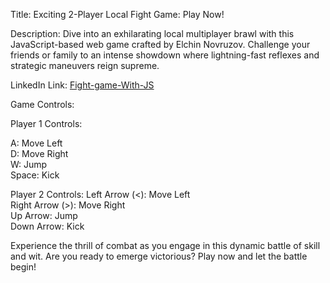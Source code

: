 Title: Exciting 2-Player Local Fight Game: Play Now!

Description: Dive into an exhilarating local multiplayer brawl with this JavaScript-based web game crafted by Elchin Novruzov. Challenge your friends or family to an intense showdown where lightning-fast reflexes and strategic maneuvers reign supreme.

LinkedIn Link: [Fight-game-With-JS](https://www.linkedin.com/posts/elchin-novruzov_2-player-local-fight-game-with-js-dive-activity-7162763508487553024-b0c_?utm_source=share&utm_medium=member_android)

Game Controls:


Player 1 Controls:

A: Move Left <br>
D: Move Right <br>
W: Jump <br>
Space: Kick


Player 2 Controls:
Left Arrow (<): Move Left <br>
Right Arrow (>): Move Right <br>
Up Arrow: Jump <br>
Down Arrow: Kick


Experience the thrill of combat as you engage in this dynamic battle of skill and wit. Are you ready to emerge victorious? Play now and let the battle begin!

